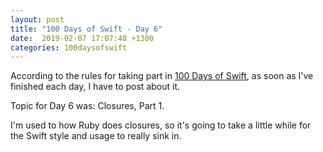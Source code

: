 ```yaml
---
layout: post
title: "100 Days of Swift - Day 6"
date:  2019-02-07 17:07:48 +1300
categories: 100daysofswift
---
```

According to the rules for taking part in [100 Days of Swift](https://www.hackingwithswift.com/100), as soon as I've finished each day, I have to post about it.

Topic for Day 6 was: Closures, Part 1.

I'm used to how Ruby does closures, so it's going to take a little while for the Swift style and usage to really sink in.

